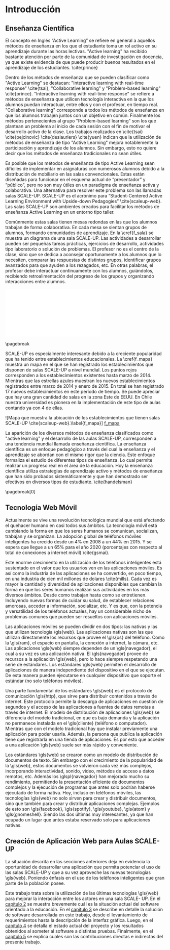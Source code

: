 Introducción
============

<!--

En él deberá establecerse las ideas que faciliten la
comprensión del tema, como ser: objetivos, antecedentes que
lo motivaron, enfoque empleado, herramientas utilizadas,
alcances, proyecciones, etc.

TEMA: Aplicación Móvil para Aprendizaje Activo en Aulas
      SCALE-UP

Ideas que facilitan la comprensión del tema:

-   Aprendizaje activo (todo esto está cubierto en la
                        postulación del proyecto.)
    -   Educación basada en la ciencia
    -   Aulas SCALE-UP

-   Aplicación
    -   Aplicación Móvil
    -   Aplicación Web Móvil
        -   Estado actual de la tecnología web
-->

Enseñanza Científica
--------------------

El concepto en Inglés “Active Learning” se refiere en
general a aquellos métodos de enseñanza en los que el
estudiante toma un rol activo en su aprendizaje durante las
horas lectivas. "Active learning" ha recibido bastante
atención por parte de la comunidad de investigación en
docencia, ya que existe evidencia de que puede producir
buenos resultados en el aprendizaje de los estudiantes.
\cite{prince}

Dentro de los métodos de enseñanza que se pueden clasificar
como "Active Learning" se destacan: "Interactive learning
with real-time response" \cite{tsai}, "Collaborative
learning" y "Problem-based learning" \cite{prince}.
"Interactive learning with real-time response" se refiere a
métodos de enseñanza que utilicen tecnología interactiva en
la que los alumnos puedan interactuar, entre ellos y con el
profesor, en tiempo real. "Collaborative learning"
corresponde a todos los métodos de enseñanza en que los
alumnos trabajen juntos con un objetivo en común. Finalmente
los métodos pertenecientes al grupo "Problem-based learning"
son los que plantean un problema al inicio de cada sesión
con el fin de motivar el desarrollo activo de la clase. Los
trabajos realizados en \cite{tsai} \cite{pejcinovic}
\cite{deslauriers} \cite{yuen} indican que la utilización de
métodos de enseñanza de tipo "Active Learning" mejora
notablemente la participación y aprendizaje de los alumnos.
Sin embargo, esto no quiere decir que los métodos de
enseñanza tradicionales no sean útiles.

Es posible que los métodos de enseñanza de tipo Active
Learning sean difíciles de implementar en asignaturas con
numerosos alumnos debido a la distribución de mobiliario en
las salas convencionales. Estas están diseñadas para
funcionar en el esquema actual de “presentador” y “público”,
pero no son muy útiles en un paradigma de enseñanza activa y
colaborativa. Una alternativa para resolver este problema
son las llamadas salas SCALE-UP. SCALE-UP es el acrónimo
para “Student-Centered Active Learning Environment with
Upside-down Pedagogies” \cite{scaleup-web}. Las salas
SCALE-UP son ambientes creados para facilitar los métodos de
enseñanza Active Learning en un entorno tipo taller.

Comúnmente estas salas tienen mesas redondas en las que los
alumnos trabajan de forma colaborativa. En cada mesa se
sientan grupos de alumnos, formando comunidades de
aprendizaje. En la \cref{f_sala} se muestra un diagrama de
una sala SCALE-UP. Las actividades a desarrollar pueden ser
pequeñas tareas prácticas, ejercicios de desarrollo,
actividades tipo laboratorio o solución de problemas. El
profesor no es el centro de la clase, sino que se dedica a
aconsejar oportunamente a los alumnos que lo necesiten,
comparar las respuestas de distintos grupos, identificar
grupos avanzados para que ayuden a los rezagados, etc. En
otras palabras, el profesor debe interactuar continuamente
con los alumnos, guiándolos, recibiendo retroalimentación
del progreso de los grupos y organizando interacciones entre
alumnos.

![Diagrama de una sala SCALE-UP.\label{f_sala}
 ](src/1-introduccion/fig/sala.pdf)

\pagebreak

SCALE-UP es especialmente interesante debido a la creciente
popularidad que ha tenido entre establecimientos
educacionales. La \cref{f_mapa} muestra un mapa en el que se
han registrado los establecimientos que disponen de salas
SCALE-UP a nivel mundial. Los puntos rojos corresponden a
los establecimientos existentes hasta marzo de 2014.
Mientras que las estrellas azules muestran los nuevos
establecimientos registrados entre marzo de 2014 y enero de
2015. En total se han registrado 17 nuevos establecimientos
en este período de tiempo. Se puede apreciar que hay una
gran cantidad de salas en la zona Este de EEUU. En Chile
nuestra universidad es pionera en la implementación de este
tipo de aulas contando ya con 4 de ellas.

![Mapa que muestra la ubicación de los establecimientos que
  tienen salas SCALE-UP \cite{scaleup-web}.\label{f_mapa}]
 [f_mapa]

La aparición de los diversos métodos de enseñanza
clasificados como "active learning" y el desarrollo de
las aulas SCALE-UP, corresponden a una tendencia mundial
llamada enseñanza científica. La enseñanza científica es un
enfoque pedagógico a través del cual la enseñanza y el
aprendizaje se abordan con el mismo rigor que la ciencia.
Este enfoque formaliza el estudio de diferentes tipos de
enseñanza. Lo cual permite realizar un progreso real en el
área de la educación. Hoy la enseñanza científica utiliza
estrategias de aprendizaje activo y métodos de enseñanza que
han sido probados sistemáticamente y que han demostrado
ser efectivos en diversos tipos de estudiante.
\cite{handelsman}

[f_mapa]: src/1-introduccion/fig/mapa.pdf

\pagebreak[0]

Tecnología Web Móvil
--------------------

<!--
Aquí quiero decir por qué la web es el futuro para
desarrollar aplicaciones móviles.

-   La revolución móvil.
-   Las aplicaciones.
-   Las aplicaciones web.
-   El estado actual de las aplicaciones web.
-->

Actualmente se vive una revolución tecnológica mundial que
está afectando el quehacer humano en casi todos sus ámbitos.
La tecnología móvil está cambiando la forma en que los seres
humanos se comunican, socializan, trabajan y se organizan.
La adopción global de teléfonos móviles inteligentes ha
crecido desde un 4% en 2008 a un 44% en 2015. Y se espera
que llegue a un 65% para el año 2020 (porcentajes con
respecto al total de conexiones a internet móvil)
\cite{gsmai}.

Este enorme crecimiento en la utilización de los teléfonos
inteligentes está sustentado en el valor que los usuarios
ven en las aplicaciones móviles. Es así como la industria de
las aplicaciones se ha convertido, en poco tiempo, en una
industria de cien mil millones de dolares \cite{mills}. Cada
vez es mayor la cantidad y diversidad de aplicaciones
disponibles que cambian la forma en que los seres humanos
realizan sus actividades en los más diversos ámbitos. Desde
como trabajan hasta como se entretienen. Incluyendo nuevas
formas de cuidar su salud, de establecer relaciones
amorosas, acceder a información, socializar, etc. Y es que,
con la potencia y versatilidad de los teléfonos actuales,
hay un considerable nicho de problemas comunes que pueden
ser resueltos con aplicaciones móviles.

Las aplicaciones móviles se pueden dividir en dos tipos: las
nativas y las que utilizan tecnología \gls{web}. Las
aplicaciones nativas son las que utilizan directamente los
recursos que provee el \gls{os} del teléfono. Como la
\gls{ram}, el espacio en pantalla, la conexión a internet,
la cámara, etc. Las aplicaciones \gls{web} siempre dependen
de un \gls{navegador}, el cual a su vez es una aplicación
nativa. El \gls{navegador} provee de recursos a la
aplicación \gls{web}, pero lo hace siempre respetando una
serie de estándares. Los estándares \gls{web} permiten el
desarrollo de aplicaciones de manera independiente del
dispositivo en el que se ejecutan. De esta manera pueden
ejecutarse en cualquier dispositivo que soporte el estándar
(no solo teléfonos móviles).

Una parte fundamental de los estándares \gls{web} es el
protocolo de comunicación \gls{http}, que sirve para
distribuir contenidos a través de internet. Este protocolo
permite la descarga de aplicaciones en cuestión de segundos
y el acceso de las aplicaciones a fuentes de datos remotas a
través de internet. El modelo de distribución de
aplicaciones \gls{web} se diferencia del modelo tradicional,
en que es bajo demanda y la aplicación no permanece
instalada en el \gls{cliente} (teléfono o computador).
Mientras que con el modelo tradicional hay que instalar
previamente una aplicación para poder usarla. Además, la
persona que publica la aplicación tiene que registrarla en
una tienda de aplicaciones. Es por esto que acceder a una
aplicación \gls{web} suele ser más rápido y conveniente.

Los estándares \gls{web} se crearon como un modelo de
distribución de documentos de texto. Sin embargo con el
crecimiento de la popularidad de la \gls{web}, estos
documentos se volvieron cada vez más complejos, incorporando
interactividad, sonido, video, métodos de acceso a datos
remotos, etc. Además los \glspl{navegador} han mejorado
mucho su rendimiento, permitiendo la presentación
eficiente de documentos complejos y la ejecución de
programas que antes solo podrían haberse ejecutado de forma
nativa. Hoy, incluso en teléfonos móviles, las tecnologías
\gls{web} no solo sirven para crear y distribuir documentos,
sino que también para crear y distribuir aplicaciones
complejas. Ejemplos de esto son \gls{facebook},
\gls{spotify}, \gls{youtube}, \gls{atom} y \gls{gnomeshell}.
Siendo las dos últimas muy interesantes, ya que han ocupado
un lugar que antes estaba reservado solo para aplicaciones
nativas.

Creación de Aplicación Web para Aulas SCALE-UP
----------------------------------------------

La situación descrita en las secciones anteriores deja en
evidencia la oportunidad de desarrollar una aplicación
que permita potenciar el uso de las salas SCALE-UP y que a
su vez aproveche las nuevas tecnologías \gls{web}. Poniendo
énfasis en el uso de los teléfonos inteligentes que gran
parte de la población posee.

Este trabajo trata sobre la utilización de las últimas
tecnologías \gls{web} para mejorar la interacción entre los
actores en una sala SCALE- UP. En el [capítulo
2](#estado-del-arte) se muestra brevemente cuál es la
situación actual del software orientado a la educación. En
el [capítulo 3](#propuesta) se describe en detalle la
solución de software desarrollada en este trabajo, desde el
levantamiento de requerimientos hasta la descripción de la
interfaz gráfica. Luego, en el [capítulo 4](#resultados) se
detalla el estado actual del proyecto y los resultados
obtenidos al someter al software a distintas pruebas.
Finalmente, en el [capítulo
5](#contribuciones-del-presente-trabajo) se explica cuales
son las contribuciones directas e indirectas del presente
trabajo.
